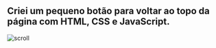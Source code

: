 ## Criei um pequeno botão para voltar ao topo da página com HTML, CSS e JavaScript.
![scroll](https://user-images.githubusercontent.com/101996367/183758068-85ef8601-00ca-4400-90ff-eab8d20a526f.png)
